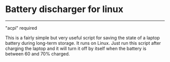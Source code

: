 # Battery discharger for linux
--- 
"acpi" required 

This is a fairly simple but very useful script for saving the state of a laptop battery during long-term storage. It runs on Linux.
Just run this script after charging the laptop and it will turn it off by itself when the battery is between 60 and 70% charged.
